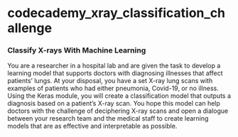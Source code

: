 # codecademy_xray_classification_challenge

### Classify X-rays With Machine Learning

You are a researcher in a hospital lab and are given the task to develop a learning model that supports doctors with diagnosing illnesses that affect patients’ lungs. At your disposal, you have a set X-ray lung scans with examples of patients who had either pneumonia, Covid-19, or no illness. Using the Keras module, you will create a classification model that outputs a diagnosis based on a patient’s X-ray scan. You hope this model can help doctors with the challenge of deciphering X-ray scans and open a dialogue between your research team and the medical staff to create learning models that are as effective and interpretable as possible.
